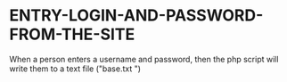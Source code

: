 # ENTRY-LOGIN-AND-PASSWORD-FROM-THE-SITE
When a person enters a username and password, then the php script will write them to a text file ("base.txt ")
